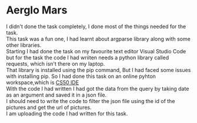 # Aerglo Mars

I didn't done the task completely, I done most of the things needed for the task. <br>
This task was a fun one, I had learnt about argparse library along with some other libraries.<br>
Starting I had done the task on my favourite text editor Visual Studio Code but for the task the code I had wriiten needs a python library called requests, which isn't there on my laptop.<br>
That library is installed using the pip command, But I had faced some issues with installing pip. So I had done this task on an online pyhton workspace,which is [CS50 IDE](https://ide.cs50.io/) <br>
With the code I had written I had got the data from the query by taking date as an argument and saved it in a json file.<br>
I should need to write the code to filter the json file using the id of the pictures and get the url of pictures.<br>
I am uploading the code I had written for this task.
